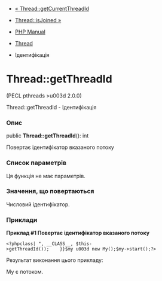 - [« Thread::getCurrentThreadId](thread.getcurrentthreadid.md)
- [Thread::isJoined »](thread.isjoined.md)

- [PHP Manual](index.md)
- [Thread](class.thread.md)
- Ідентифікація

# Thread::getThreadId

(PECL pthreads \>u003d 2.0.0)

Thread::getThreadId - Ідентифікація

### Опис

public **Thread::getThreadId**(): int

Повертає ідентифікатор вказаного потоку

### Список параметрів

Ця функція не має параметрів.

### Значення, що повертаються

Числовий ідентифікатор.

### Приклади

**Приклад #1 Повертає ідентифікатор вказаного потоку**

` <?phpclass|
", __CLASS__, $this->getThreadId());    }}$my u003d new My();$my->start();?> `

Результат виконання цього прикладу:

My є потоком.
